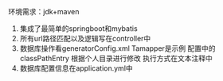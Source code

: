 环境需求：jdk+maven

1. 集成了最简单的springboot和mybatis 
2. 所有url路径匹配以及逻辑写在controller中
3. 数据库操作看generatorConfig.xml Tamapper是示例 配置中的classPathEntry 根据个人目录进行修改 执行方式在文本注释中
4. 数据库配置信息在application.yml中

